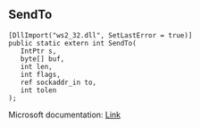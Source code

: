 ## SendTo

```
[DllImport("ws2_32.dll", SetLastError = true)]
public static extern int SendTo(
   IntPtr s,
   byte[] buf,
   int len,
   int flags,
   ref sockaddr_in to,
   int tolen
);
```

Microsoft documentation: [Link](https://docs.microsoft.com/en-us/windows/win32/api/winsock/nf-winsock-sendto)
